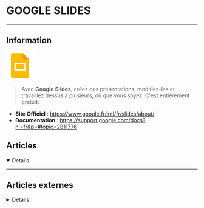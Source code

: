 # GOOGLE SLIDES
---

## <i class="fa-solid fa-hashtag"></i> Information

![Logo](../../_media/apps/google_slides/google_slides_logo.svg ':size=250 :no-zoom')


> <i class="fa-solid fa-quote-left"></i> Avec **Google Slides**, créez des présentations, modifiez-les et travaillez dessus à plusieurs, où que vous soyez. C'est entièrement gratuit. <i class="fa-solid fa-quote-left fa-rotate-180"></i>


- <i class="fa-solid fa-globe"></i> **Site Officiel** : https://www.google.fr/intl/fr/slides/about/
- <i class="fa-solid fa-book"></i> **Documentation** : https://support.google.com/docs?hl=fr&p=#topic=2811776



## <i class="fa-regular fa-newspaper"></i> Articles

<details open>

</details>

---

## <i class="fa-solid fa-glasses"></i> Articles externes

<details>

- [4 Key Google Slides Tips and Tricks to Know](https://www.makeuseof.com/tag/google-slides-power-user-tips/)
- [Essential Keyboard Shortcuts for Google Slides on Windows and Mac](https://www.makeuseof.com/google-slides-windows-mac-shortcuts/)
- [Google Slides Gets an Improved Presenter Toolbar](https://www.makeuseof.com/google-slides-presenter-toolbar/)
- [How to Add Audio to Google Slides](https://www.makeuseof.com/how-to-add-audio-to-google-slides/)
- [How to Create and Use Custom Gradients in Google Slides](https://www.makeuseof.com/tag/custom-gradients-in-google-slides/)
- [How to Create Transitions for Your Google Slides Presentation](https://www.makeuseof.com/tag/create-transitions-google-slides-presentation/)
- [How to Make Google Slides Loop (Even Without Publishing)](https://www.makeuseof.com/tag/yes-you-can-auto-loop-google-slides-presentations/)

</details>
